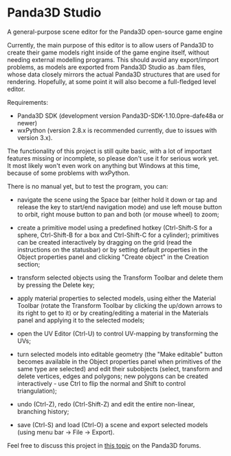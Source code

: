 # Panda3D Studio
A general-purpose scene editor for the Panda3D open-source game engine

Currently, the main purpose of this editor is to allow users of Panda3D to create their game models right inside of the game engine itself, without needing external modelling programs.
This should avoid any export/import problems, as models are exported from Panda3D Studio as .bam files, whose data closely mirrors the actual Panda3D structures that are used for rendering.
Hopefully, at some point it will also become a full-fledged level editor.

Requirements:
* Panda3D SDK (development version Panda3D-SDK-1.10.0pre-dafe48a or newer)
* wxPython (version 2.8.x is recommended currently, due to issues with version 3.x).

The functionality of this project is still quite basic, with a lot of important features missing or incomplete, so please don't use it for serious work yet.
It most likely won't even work on anything but Windows at this time, because of some problems with wxPython.


There is no manual yet, but to test the program, you can:

* navigate the scene using the Space bar (either hold it down or tap and release the key to start/end navigation mode) and use left mouse button to orbit, right mouse button to pan and both (or mouse wheel) to zoom;

* create a primitive model using a predefined hotkey (Ctrl-Shift-S for a sphere, Ctrl-Shift-B for a box and Ctrl-Shift-C for a cylinder); primitives can be created interactively by dragging on the grid (read the instructions on the statusbar) or by setting default properties in the Object properties panel and clicking "Create object" in the Creation section;

* transform selected objects using the Transform Toolbar and delete them by pressing the Delete key;

* apply material properties to selected models, using either the Material Toolbar (rotate the Transform Toolbar by clicking the up/down arrows to its right to get to it) or by creating/editing a material in the Materials panel and applying it to the selected models;

* open the UV Editor (Ctrl-U) to control UV-mapping by transforming the UVs;

* turn selected models into editable geometry (the "Make editable" button becomes available in the Object properties panel when primitives of the same type are selected) and edit their subobjects (select, transform and delete vertices, edges and polygons; new polygons can be created interactively - use Ctrl to flip the normal and Shift to control triangulation);

* undo (Ctrl-Z), redo (Ctrl-Shift-Z) and edit the entire non-linear, branching history;

* save (Ctrl-S) and load (Ctrl-O) a scene and export selected models (using menu bar -> File -> Export).




Feel free to discuss this project in [this topic](https://www.panda3d.org/forums/viewtopic.php?f=6&t=18500) on the Panda3D forums.

